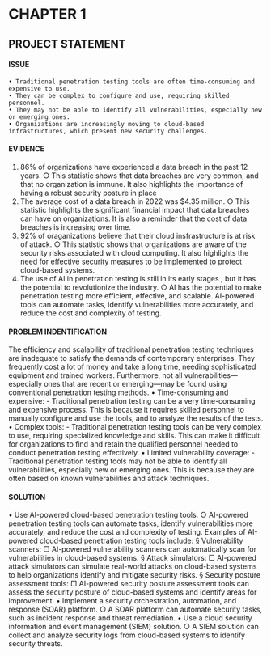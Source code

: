 # CHAPTER 1
## PROJECT STATEMENT

#### ISSUE
	• Traditional penetration testing tools are often time-consuming and expensive to use.
	• They can be complex to configure and use, requiring skilled personnel.
	• They may not be able to identify all vulnerabilities, especially new or emerging ones.
	• Organizations are increasingly moving to cloud-based infrastructures, which present new security challenges.

#### EVIDENCE
1. 86% of organizations have experienced a data breach in the past 12 years.
	○ This statistic shows that data breaches are very common, and that no organization is immune. It also highlights the importance of having a robust security posture in place
2. The average cost of a data breach in 2022 was $4.35 million.
	○ This statistic highlights the significant financial impact that data breaches can have on organizations. It is also a reminder that the cost of data breaches is increasing over time.
3. 92% of oraganizations believe that their cloud insfrastructure is at risk of attack.
	○ This statistic shows that organizations are aware of the security risks associated with cloud computing. It also highlights the need for effective security measures to be implemented to protect cloud-based systems.
4. The use of AI in penetration testing is still in its early stages , but it has the potential to revolutionize the industry.
	○ AI has the potential to make penetration testing more efficient, effective, and scalable. AI-powered tools can automate tasks, identify vulnerabilities more accurately, and reduce the cost and complexity of testing.
	
#### PROBLEM INDENTIFICATION
The efficiency and scalability of traditional penetration testing techniques are inadequate to satisfy the demands of contemporary enterprises. They frequently cost a lot of money and take a long time, needing sophisticated equipment and trained workers. Furthermore, not all vulnerabilities—especially ones that are recent or emerging—may be found using conventional penetration testing methods.
	• Time-consuming and expensive: 
       - Traditional penetration testing can be a very time-consuming and expensive process. This is because it requires skilled personnel to manually configure and use the tools, and to analyze the results of the tests.
	• Complex tools: 
       - Traditional penetration testing tools can be very complex to use, requiring specialized knowledge and skills. This can make it difficult for organizations to find and retain the qualified personnel needed to conduct penetration testing effectively.
	• Limited vulnerability coverage: 
       - Traditional penetration testing tools may not be able to identify all vulnerabilities, especially new or emerging ones. This is because they are often based on known vulnerabilities and attack techniques.


#### SOLUTION
• Use AI-powered cloud-based penetration testing tools.
	○  AI-powered penetration testing tools can automate tasks, identify vulnerabilities more accurately, and reduce the cost and complexity of testing. Examples of AI-powered cloud-based penetration testing tools include:
    		§ Vulnerability scanners: 
    			□ AI-powered vulnerability scanners can automatically scan for vulnerabilities in cloud-based systems.
    		§ Attack simulators: 
    			□ AI-powered attack simulators can simulate real-world attacks on cloud-based systems to help organizations identify and mitigate security risks.
       		§ Security posture assessment tools: 
    			□ AI-powered security posture assessment tools can assess the security posture of cloud-based systems and identify areas for improvement.
• Implement a security orchestration, automation, and response (SOAR) platform.
	○  A SOAR platform can automate security tasks, such as incident response and threat remediation.
• Use a cloud security information and event management (SIEM) solution.
	○  A SIEM solution can collect and analyze security logs from cloud-based systems to identify security threats.
